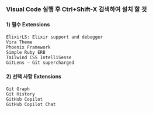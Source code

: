 
### Visual Code 실행 후 Ctrl+Shift-X 검색하여 설치 할 것

#### 1) 필수 Extensions
```
ElixirLS: Elixir support and debugger
Vira Theme
Phoenix Framework
Simple Ruby ERB
Tailwind CSS IntelliSense
GitLens — Git supercharged
```


#### 2) 선택 사항 Extensions
```
Git Graph
Git History
GitHub Copilot
GitHub Copilot Chat
```
